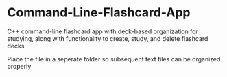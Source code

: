 # Command-Line-Flashcard-App
C++ command-line flashcard app with deck-based organization for studying, along with functionality to create, study, and delete flashcard decks

Place the file in a seperate folder so subsequent text files can be organized properly
